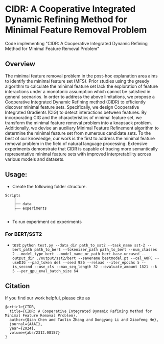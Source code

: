 # CIDR: A Cooperative Integrated Dynamic Refining Method for Minimal Feature Removal Problem
Code implementing "CIDR: A Cooperative Integrated Dynamic Refining Method for Minimal Feature
Removal Problem"



## Overview

The minimal feature removal problem in the post-hoc explanation area aims to identify the minimal feature set (MFS). Prior studies using the greedy algorithm to calculate the minimal feature set lack the exploration of feature interactions under a monotonic assumption  which cannot be satisfied in general scenarios. In order to address the above limitations, 
we  propose a Cooperative Integrated Dynamic Refining method (CIDR) to efficiently  discover  minimal feature sets. Specifically, we design Cooperative Integrated Gradients (CIG) to detect interactions between features. By incorporating CIG and the characteristics of minimal feature set, we transform the minimal feature removal problem into a knapsack problem. Additionally, we  devise an auxiliary
Minimal Feature Refinement algorithm to determine the  minimal feature set from numerous candidate sets.
To the best of our knowledge, our work is the first to address the minimal feature removal problem in the field of natural language processing. Extensive experiments demonstrate that CIDR is capable of tracing more semantically representative minimal feature sets with improved interpretability across various models and datasets.



## Usage:
- Create the following folder structure.
```
Scripts
    │
    ├── data
    ├── experiments
    
```
- To run experiment cd  experiments 
 ### For BERT/SST2
-  test:  ```python test.py --data_dir path_to_sst2 --task_name sst-2 --bert_path path_to_bert --tokenizer_path path_to_bert --num_classes 2 --model_type bert --model_name_or_path bert-base-uncased --output_dir ./output/sst2/bert --savename bestmodel.pt --cal_AOPC --useDIG --pad_token del --seed 926 --reload --iter_epochs 5 --is_second --use_cls --max_seq_length 32 --evaluate_amount 1821 --k 5 --per_gpu_eval_batch_size 64```

## Citation
If you find our work helpful, please cite as
```
@article{CIDR,
  title={CIDR: A Cooperative Integrated Dynamic Refining Method for Minimal Feature Removal Problem},
  author={Qian Chen and Taolin Zhang and Dongyang Li and Xiaofeng He},
  journal={AAAI},
  year={2024},
  volume={abs/2312.08157}
}
```


